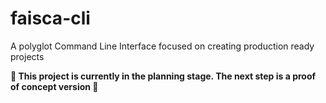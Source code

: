 # faisca-cli
A polyglot Command Line Interface focused on creating production ready projects

**🚧 This project is currently in the planning stage. The next step is a proof of concept version 🚧**
